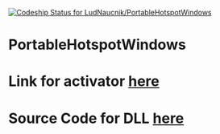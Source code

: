 [ ![Codeship Status for LudNaucnik/PortableHotspotWindows](https://app.codeship.com/projects/fdf823f0-97c4-0134-c043-76dae4d5acdd/status?branch=master)](https://app.codeship.com/projects/187200)

# PortableHotspotWindows

# Link for activator [here](https://github.com/LudNaucnik/SerialActivator)

# Source Code for DLL [here](https://github.com/LudNaucnik/SerialOperations)
